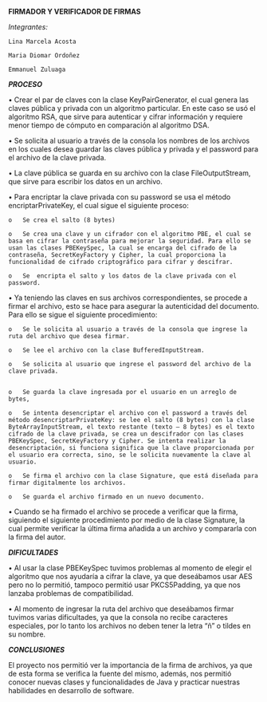 **FIRMADOR Y VERIFICADOR DE FIRMAS**

_Integrantes:_

    Lina Marcela Acosta 

    Maria Diomar Ordoñez

    Emmanuel Zuluaga

**_PROCESO_**

• Crear el par de claves con la clase KeyPairGenerator, el cual genera las claves pública y privada con un algoritmo particular. En este caso se usó el algoritmo RSA, que sirve para autenticar y cifrar información y requiere menor tiempo de cómputo en comparación al algoritmo DSA.

•	Se solicita al usuario a través de la consola los nombres de los archivos en los cuales desea guardar las claves pública y privada y el password para el archivo de la clave privada.

•	La clave pública se guarda en su archivo con la clase FileOutputStream, que sirve para escribir los datos en un archivo.

•	Para encriptar la clave privada con su password se usa el método encriptarPrivateKey, el cual sigue el siguiente proceso:
    
    o	Se crea el salto (8 bytes)
    
    o	Se crea una clave y un cifrador con el algoritmo PBE, el cual se basa en cifrar la contraseña para mejorar la seguridad. Para ello se usan las clases PBEKeySpec, la cual se encarga del cifrado de la contraseña, SecretKeyFactory y Cipher, la cual proporciona la funcionalidad de cifrado criptográfico para cifrar y descifrar.
    
    o	Se  encripta el salto y los datos de la clave privada con el password.

•	Ya teniendo las claves en sus archivos correspondientes, se procede a firmar el archivo, esto se hace para asegurar la autenticidad del documento. Para ello se sigue el siguiente procedimiento:
    
    o	Se le solicita al usuario a través de la consola que ingrese la ruta del archivo que desea firmar.
    
    o	Se lee el archivo con la clase BufferedInputStream.
    
    o	Se solicita al usuario que ingrese el password del archivo de la clave privada.
    
    
    o	Se guarda la clave ingresada por el usuario en un arreglo de bytes,
    
    o	Se intenta desencriptar el archivo con el password a través del método desencriptarPrivateKey: se lee el salto (8 bytes) con la clase ByteArrayInputStream, el texto restante (texto – 8 bytes) es el texto cifrado de la clave privada, se crea un descifrador con las clases PBEKeySpec, SecretKeyFactory y Cipher. Se intenta realizar la desencriptación, si funciona significa que la clave proporcionada por el usuario era correcta, sino, se le solicita nuevamente la clave al usuario.
    
    o	Se firma el archivo con la clase Signature, que está diseñada para firmar digitalmente los archivos.
    
    o	Se guarda el archivo firmado en un nuevo documento.

•	Cuando se ha firmado el archivo se procede a verificar que la firma, siguiendo el siguiente procedimiento por medio de la clase Signature, la cual permite verificar la última firma añadida a un archivo y compararla con la firma del autor.

**_DIFICULTADES_**

•	Al usar la clase PBEKeySpec tuvimos problemas al momento de elegir el algoritmo que nos ayudaría a cifrar la clave, ya que deseábamos usar AES pero no lo permitió, tampoco permitió usar PKCS5Padding, ya que nos lanzaba problemas de compatibilidad.

•	Al momento de ingresar la ruta del archivo que deseábamos firmar tuvimos varias dificultades, ya que la consola no recibe caracteres especiales, por lo tanto los archivos no deben tener la letra “ñ” o tildes en su nombre. 

**_CONCLUSIONES_**

El proyecto nos permitió ver la importancia de la firma de archivos, ya que de esta forma se verifica la fuente del mismo, además, nos permitió conocer nuevas clases y funcionalidades de Java y practicar nuestras habilidades en desarrollo de software.
